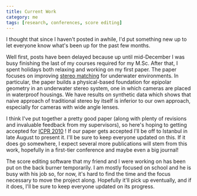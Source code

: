 ```yaml
---           
title: Current Work
category: me
tags: [research, conferences, score editing]
---
```

I thought that since I haven't posted in awhile, I'd put something new up to let everyone know what's been up for the past few months.

Well first, posts have been delayed because up until mid-December I was busy finishing the last of my courses required for my M.Sc. After that, I spent holidays both relaxing and working on my first paper. The paper focuses on improving [stereo matching](http://en.wikipedia.org/wiki/Computer_stereo_vision) for underwater environments. In particular, the paper builds a physical-based foundation for epipolar geometry in an underwater stereo system, one in which cameras are placed in waterproof housings. We have results on synthetic data which shows that naive approach of traditional stereo by itself is inferior to our own approach, especially for cameras with wide angle lenses.

I think I've put together a pretty good paper (along with plenty of revisions and invaluable feedback from my supervisors), so here's hoping to getting accepted for [ICPR 2010](http://www.icpr2010.org/) ! If our paper gets accepted I'll be off to Istanbul in late August to present it. I'll be sure to keep everyone updated on this. If it does go somewhere, I expect several more publications will stem from this work, hopefully in a first-tier conference and maybe even a big journal!

The score editing software that my friend and I were working on has been put on the back burner temporarily. I am mostly focused on school and he is busy with his job so, for now, it's hard to find the time and the focus necessary to move the project along. Hopefully it'll pick up eventually, and if it does, I'll be sure to keep everyone updated on its progress.
